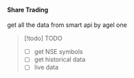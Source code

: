 #### Share Trading

get all the data from smart api by agel one

>[!todo] TODO
>-[ ] get NSE symbols
>-[ ] get historical data
>-[ ] live data





